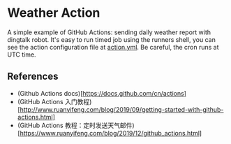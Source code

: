# Weather Action

A simple example of GitHub Actions: sending daily weather report with dingtalk robot.
It's easy to run timed job using the runners shell, you can see the action configuration file at [action.yml](./.github/workflows/action.yml).
Be careful, the cron runs at UTC time.

## References
* (Github Actions docs)[https://docs.github.com/cn/actions]
* (GitHub Actions 入门教程)[http://www.ruanyifeng.com/blog/2019/09/getting-started-with-github-actions.html]
* (GitHub Actions 教程：定时发送天气邮件)[https://www.ruanyifeng.com/blog/2019/12/github_actions.html]
